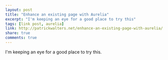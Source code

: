 ```yaml
---
layout: post
title: "Enhance an existing page with Aurelia"
excerpt: "I'm keeping an eye for a good place to try this"
tags: [link post, aurelia]
link: http://patrickwalters.net/enhance-an-existing-page-with-aurelia/
share: true
comments: true
---
```


I'm keeping an eye for a good place to try this.